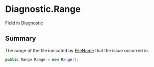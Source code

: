 # Diagnostic.Range

Field in [Diagnostic](/api/csharp/yarn.compiler.diagnostic.md)

## Summary


The range of the file indicated by  <a href="yarn.compiler.diagnostic.filename.md">FileName</a>  that the
issue occurred in.


```csharp
public Range Range = new Range();
```

